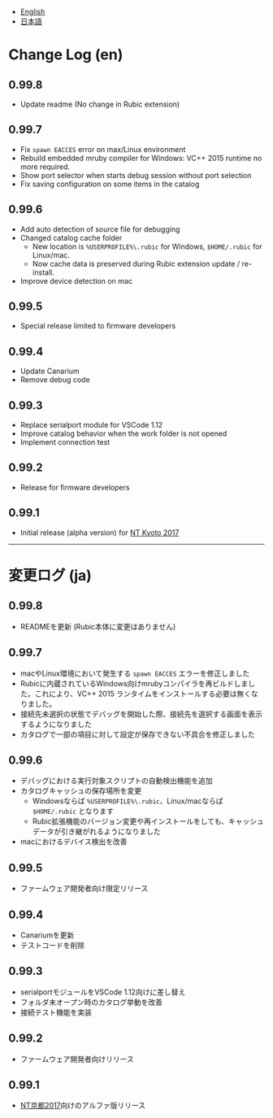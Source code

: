 - [English](#change-log-en)
- [日本語](#%E5%A4%89%E6%9B%B4%E3%83%AD%E3%82%B0-ja)

# Change Log (en)

## 0.99.8

- Update readme (No change in Rubic extension)

## 0.99.7

* Fix `spawn EACCES` error on max/Linux environment
* Rebuild embedded mruby compiler for Windows: VC++ 2015 runtime no more required.
* Show port selector when starts debug session without port selection
* Fix saving configuration on some items in the catalog

## 0.99.6

* Add auto detection of source file for debugging
* Changed catalog cache folder
  * New location is `%USERPROFILE%\.rubic` for Windows, `$HOME/.rubic` for Linux/mac.
  * Now cache data is preserved during Rubic extension update / re-install. 
* Improve device detection on mac

## 0.99.5

* Special release limited to firmware developers

## 0.99.4

* Update Canarium
* Remove debug code

## 0.99.3

* Replace serialport module for VSCode 1.12
* Improve catalog behavior when the work folder is not opened
* Implement connection test

## 0.99.2

* Release for firmware developers

## 0.99.1

* Initial release (alpha version) for [NT Kyoto 2017](http://j.nicotech.jp/ntkyoto2017)

----

# 変更ログ (ja)

## 0.99.8

* READMEを更新 (Rubic本体に変更はありません)

## 0.99.7

* macやLinux環境において発生する `spawn EACCES` エラーを修正しました
* Rubicに内蔵されているWindows向けmrubyコンパイラを再ビルドしました。これにより、VC++ 2015 ランタイムをインストールする必要は無くなりました。
* 接続先未選択の状態でデバッグを開始した際、接続先を選択する画面を表示するようになりました
* カタログで一部の項目に対して設定が保存できない不具合を修正しました

## 0.99.6

* デバッグにおける実行対象スクリプトの自動検出機能を追加
* カタログキャッシュの保存場所を変更
  * Windowsならば `%USERPROFILE%\.rubic`、Linux/macならば `$HOME/.rubic` となります
  * Rubic拡張機能のバージョン変更や再インストールをしても、キャッシュデータが引き継がれるようになりました
* macにおけるデバイス検出を改善

## 0.99.5

* ファームウェア開発者向け限定リリース

## 0.99.4

* Canariumを更新
* テストコードを削除

## 0.99.3

* serialportモジュールをVSCode 1.12向けに差し替え
* フォルダ未オープン時のカタログ挙動を改善
* 接続テスト機能を実装

## 0.99.2

* ファームウェア開発者向けリリース

## 0.99.1

* [NT京都2017](http://j.nicotech.jp/ntkyoto2017)向けのアルファ版リリース
